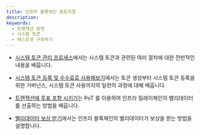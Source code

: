 ```yaml
---
title: 인프라 블록체인 튜토리얼
description:
keywords:
  - 트랜잭션 증명
  - 시스템 토큰
  - 테스트넷 구축하기
---
```


- [시스템 토큰 관리 프로세스](./how-to-interact-with-system-token)에서는 시스템 토큰과 관련된 여러 절차에 대한 전반적인 내용을 배웁니다.

- [시스템 토큰 등록 및 수수료로 사용해보기](./how-to-pay-transaction-fee)에서는 토큰 생성부터 시스템 토큰 등록을 위한 거버넌스, 시스템 토큰 사용까지의 일련의 과정에 대해 배웁니다.

- [트랜잭션에 투표 포함 시키기](./how-to-vote-with-taav)는 PoT 를 이용하여 인프라 릴레이체인의 밸리데이터를 선출하는 방법을 배웁니다.

- [벨리데이터 보상 받기](./how-to-get-validator-reward)에서는 인프라 블록체인의 벨리데이터가 보상을 받는 방법을 설명합니다.